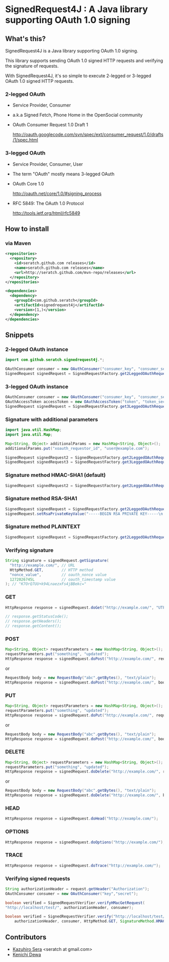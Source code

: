 # SignedRequest4J : A Java library supporting OAuth 1.0 signing

## What's this?

SignedRequest4J is a Java library supporting OAuth 1.0 signing.

This library supports sending OAuth 1.0 signed HTTP requests and verifying the signature of requests.

With SignedRequest4J, it's so simple to execute 2-legged or 3-legged OAuth 1.0 signed HTTP requests.

### 2-legged OAuth

* Service Provider, Consumer

* a.k.a Signed Fetch, Phone Home in the OpenSocial community

* OAuth Consumer Request 1.0 Draft 1

    <a href="http://oauth.googlecode.com/svn/spec/ext/consumer_request/1.0/drafts/1/spec.html">http://oauth.googlecode.com/svn/spec/ext/consumer_request/1.0/drafts/1/spec.html</a>

### 3-legged OAuth

* Service Provider, Consumer, User

* The term "OAuth" mostly means 3-legged OAuth

* OAuth Core 1.0

    <a href="http://oauth.net/core/1.0/#signing_process">http://oauth.net/core/1.0/#signing_process</a>

* RFC 5849: The OAuth 1.0 Protocol

    <a href="http://tools.ietf.org/html/rfc5849">http://tools.ietf.org/html/rfc5849</a>

## How to install

### via Maven

```xml
<repositories>
  <repository>
    <id>seratch.github.com releases</id>
    <name>seratch.github.com releases</name>
    <url>http://seratch.github.com/mvn-repo/releases</url>
  </repository>
</repositories>

<dependencies>
  <dependency>
    <groupId>com.github.seratch</groupId>
    <artifactId>signedrequest4j</artifactId>
    <version>[1,)</version>
  </dependency>
</dependencies>
```

## Snippets

### 2-legged OAuth instance

```java
import com.github.seratch.signedrequest4j.*;

OAuthConsumer consumer = new OAuthConsumer("consumer_key", "consumer_secret");
SignedRequest signedRequest = SignedRequestFactory.get2LeggedOAuthRequest(consumer);
```

### 3-legged OAuth instance

```java
OAuthConsumer consumer = new OAuthConsumer("consumer_key", "consumer_secret");
OAuthAccessToken accessToken = new OAuthAccessToken("token", "token_secret");
SignedRequest signedRequest = SignedRequestFactory.get3LeggedOAuthRequest(consumer, accessToken);
```

### Signature with additional parameters

```java
import java.util.HashMap;
import java.util.Map;

Map<String, Object> additionalParams = new HashMap<String, Object>();
additionalParams.put("xoauth_requestor_id", "user@example.com");

SignedRequest signedRequest2 = SignedRequestFactory.get2LeggedOAuthRequest(consumer, additionalParams);
SignedRequest signedRequest3 = SignedRequestFactory.get3LeggedOAuthRequest(consumer, accessToken, additionalParams);
```

### Signature method HMAC-SHA1 (default)

```java
SignedRequest signedRequest2 = SignedRequestFactory.get2LeggedOAuthRequest(consumer, SignatureMethod.HMAC_SHA1);
```

### Signature method RSA-SHA1

```java
SignedRequest signedRequest = SignedRequestFactory.get2LeggedOAuthRequest(consumer, SignatureMethod.RSA_SHA1);
signedRequest.setRsaPrivateKeyValue("-----BEGIN RSA PRIVATE KEY-----\n...");
```

### Signature method PLAINTEXT

```java
SignedRequest signedRequest = SignedRequestFactory.get2LeggedOAuthRequest(consumer, SignatureMethod.PLAINTEXT);
```

### Verifying signature

```java
String signature = signedRequest.getSignature(
  "http://example.com/", // URL
  HttpMethod.GET,        // HTTP method
  "nonce_value",         // oauth_nonce value
  1272026745L            // oauth_timestamp value
); // "K7OrQ7UU+k94LnaezxFs4jBBekc="
```

### GET

```java
HttpResponse response = signedRequest.doGet("http://example.com/", "UTF-8");

// response.getStatusCode();
// response.getHeaders();
// response.getContent();
```

### POST

```java
Map<String, Object> requestParameters = new HashMap<String, Object>();
requestParameters.put("something", "updated");
HttpResponse response = signedRequest.doPost("http://example.com/", requestParameters, "UTF-8");
```

or

```java
RequestBody body = new RequestBody("abc".getBytes(), "text/plain");
HttpResponse response = signedRequest.doPost("http://example.com/", body, "UTF-8");
```

### PUT

```java
Map<String, Object> requestParameters = new HashMap<String, Object>();
requestParameters.put("something", "updated");
HttpResponse response = signedRequest.doPut("http://example.com/", requestParameters, "UTF-8");
```

or

```java
RequestBody body = new RequestBody("abc".getBytes(), "text/plain");
HttpResponse response = signedRequest.doPost("http://example.com/", body, "UTF-8");
```

### DELETE

```java
Map<String, Object> requestParameters = new HashMap<String, Object>();
requestParameters.put("something", "updated");
HttpResponse response = signedRequest.doDelete("http://example.com/", requestParameters, "UTF-8");
```

or

```java
RequestBody body = new RequestBody("abc".getBytes(), "text/plain");
HttpResponse response = signedRequest.doDelete("http://example.com/", body, "UTF-8");
```

### HEAD

```java
HttpResponse response = signedRequest.doHead("http://example.com/");
```

### OPTIONS

```java
HttpResponse response = signedRequest.doOptions("http://example.com/");
```

### TRACE

```java
HttpResponse response = signedRequest.doTrace("http://example.com/");
```

### Verifying signed requests

```java
String authorizationHeader = request.getHeader("Authorization");
OAuthConsumer consumer = new OAuthConsumer("key","secret");

boolean verified = SignedRequestVerifier.verifyHMacGetRequest(
"http://localhost/test/", authorizationHeader, consumer);

boolean verified = SignedRequestVerifier.verify("http://localhost/test/",
	authorizationHeader, consumer, HttpMethod.GET, SignatureMethod.HMAC_SHA1);
```

## Contributors

* <a href="https://github.com/seratch">Kazuhiro Sera</a> &lt;seratch at gmail.com&gt;
* <a href="https://github.com/dewaken">Kenichi Dewa</a>

